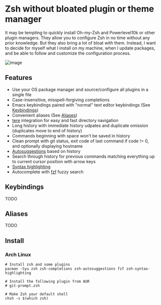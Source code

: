 # Zsh without bloated plugin or theme manager

It may be tempting to quickly install Oh-my-Zsh and Powerlevel10k or other plugin managers. They allow you to configure Zsh in no time without any prior knowledge. But they also bring a lot of bloat with them. Instead, I want to decide for myself what I install on my machine, when I update packages, and be able to follow and customize the configuration process.

![image](https://user-images.githubusercontent.com/49961674/201792373-88dec4d2-7c48-403a-8fc1-a03e9d0f61c1.png)

## Features
- Use your OS package manager and source/configure all plugins in a single file
- Case-insensitive, misspell-forgiving completions
- Emacs keybindings paired with "normal" text editor keybindings (See [Keybindings](#keybindings))
- Convenient aliases (See [Aliases](#aliases))
- [tere](https://github.com/mgunyho/tere) integration for easy and fast directory navigation
- Long history with immediate history udpates and duplicate omission (duplicates move to end of history)
- Commands beginning with space won't be saved in history
- Clean prompt with git status, exit code of last command if code != 0, and optionally displaying hostname
- [Autosuggestions](https://github.com/zsh-users/zsh-autosuggestions) based on history
- Search through history for previous commands matching everything up to current cursor position with arrow keys
- [Syntax highlighting](https://github.com/zsh-users/zsh-syntax-highlighting)
- Autocomplete with [fzf](https://github.com/junegunn/fzf) fuzzy search

## Keybindings
TODO

## Aliases
TODO

## Install

### Arch Linux
```
# Install zsh and some plugins
pacman -Syu zsh zsh-completions zsh-autosuggestions fzf zsh-syntax-highlighting

# Install the following plugin from AUR
# git-prompt.zsh

# Make Zsh your default shell
chsh -s $(which zsh)
```
